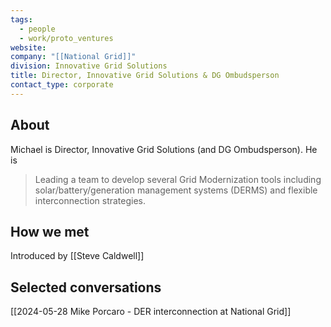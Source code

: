 ```yaml
---
tags:
  - people
  - work/proto_ventures
website: 
company: "[[National Grid]]"
division: Innovative Grid Solutions
title: Director, Innovative Grid Solutions & DG Ombudsperson
contact_type: corporate
---
```

## About
Michael is Director, Innovative Grid Solutions (and DG Ombudsperson). He is
>Leading a team to develop several Grid Modernization tools including solar/battery/generation management systems (DERMS) and flexible interconnection strategies.

## How we met
Introduced by [[Steve Caldwell]]

## Selected conversations
[[2024-05-28 Mike Porcaro - DER interconnection at National Grid]]